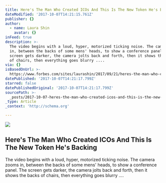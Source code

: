 ```yaml
---
title: Here's The Man Who Created ICOs And This Is The New Token He's Backing
dateModified: '2017-10-07T14:21:15.761Z'
publisher: {}
author:
  - name: Laura Shin
    avatar: {}
inFeed: true
description: >-
  The video begins with a loud, hyper, motorized ticking noise. The camera zooms
  in, between the backs of some mens' heads, to show a conference panel. The
  screen gets darker, the camera jolts back and forth, then it shows the backs
  of chairs, then everything goes blurry ....
via: {}
isBasedOnUrl: >-
  https://www.forbes.com/sites/laurashin/2017/09/21/heres-the-man-who-created-icos-and-this-is-the-new-token-hes-backing/#a437cd511839
datePublished: '2017-10-07T14:21:17.799Z'
starred: false
datePublishedOriginal: '2017-10-07T14:21:17.799Z'
sourcePath: >-
  _posts/2017-10-07-heres-the-man-who-created-icos-and-this-is-the-new-token-he.md
_type: Article
_context: 'http://schema.org'

---
```

<article style=""><img src="https://thumbor.forbes.com/thumbor/600x315/smart/https%3A%2F%2Fblogs-images.forbes.com%2Flaurashin%2Ffiles%2F2017%2F09%2FJR-Willett.png" /><h1>Here's The Man Who Created ICOs And This Is The New Token He's Backing</h1><p>The video begins with a loud, hyper, motorized ticking noise. The camera zooms in, between the backs of some mens' heads, to show a conference panel. The screen gets darker, the camera jolts back and forth, then it shows the backs of chairs, then everything goes blurry ....</p></article>